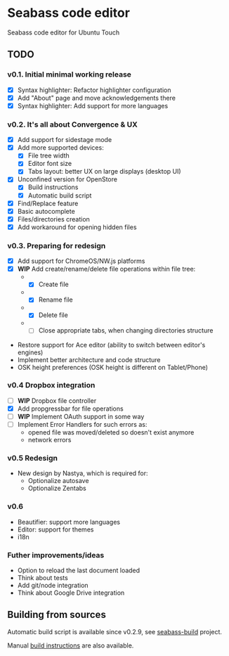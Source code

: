 # Seabass code editor
Seabass code editor for Ubuntu Touch

## TODO
### v0.1. Initial minimal working release
- [x] Syntax highlighter: Refactor highlighter configuration
- [x] Add "About" page and move acknowledgements there
- [x] Syntax highlighter: Add support for more languages
 
### v0.2. It's all about Convergence & UX
- [x] Add support for sidestage mode
- [x] Add more supported devices:  
   - [x] File tree width
   - [x] Editor font size
   - [x] Tabs layout: better UX on large displays (desktop UI)
- [x] Unconfined version for OpenStore  
   - [x] Build instructions
   - [x] Automatic build script
- [x] Find/Replace feature
- [x] Basic autocomplete
- [x] Files/directories creation
- [x] Add workaround for opening hidden files

### v0.3. Preparing for redesign
- [x] Add support for ChromeOS/NW.js platforms
- [x] **WIP** Add create/rename/delete file operations within file tree:  
   * - [x] Create file
   * - [x] Rename file
   * - [x] Delete file
   * - [ ] Close appropriate tabs, when changing directories structure
* Restore support for Ace editor (ability to switch between editor's engines)
* Implement better architecture and code structure
* OSK height preferences (OSK height is different on Tablet/Phone)

### v0.4 Dropbox integration
- [ ] **WIP** Dropbox file controller
- [x] Add propgressbar for file operations
- [ ] **WIP** Implement OAuth support in some way
- [ ] Implement Error Handlers for such errors as:  
   * opened file was moved/deleted so doesn't exist anymore
   * network errors

### v0.5 Redesign
* New design by Nastya, which is required for:
   * Optionalize autosave
   * Optionalize Zentabs 

### v0.6
* Beautifier: support more languages
* Editor: support for themes
* i18n

### Futher improvements/ideas
* Option to reload the last document loaded
* Think about tests
* Add git/node integration
* Think about Google Drive integration
   

## Building from sources

Automatic build script is available since v0.2.9, see [seabass-build](https://github.com/milikhin/seabass-build) project.

Manual [build instructions](building.md) are also available.
